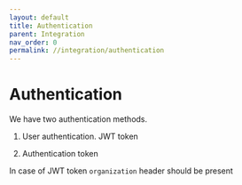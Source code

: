 ```yaml
---
layout: default
title: Authentication
parent: Integration
nav_order: 0
permalink: //integration/authentication
---
```


# Authentication

We have two authentication methods. 

1. User authentication. JWT token

<!-- // TODO: There is no way to create access token. Using dashboard -->
<!-- 2. Access token. You can obtain access token in dashboard itself -->

2. Authentication token

In case of JWT token `organization` header should be present




